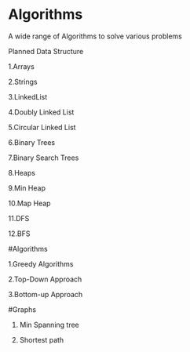 # Algorithms

A wide range of Algorithms to solve various problems

Planned Data Structure

1.Arrays

2.Strings

3.LinkedList

4.Doubly Linked List

5.Circular Linked List

6.Binary Trees

7.Binary Search Trees

8.Heaps

9.Min Heap

10.Map Heap

11.DFS

12.BFS

#Algorithms

1.Greedy Algorithms

2.Top-Down Approach

3.Bottom-up Approach

#Graphs

1. Min Spanning tree

2. Shortest path

